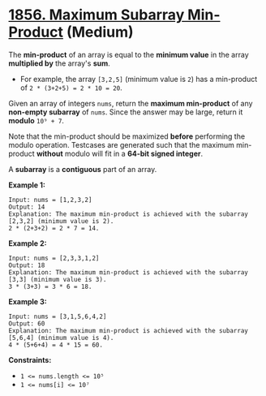 # [1856. Maximum Subarray Min-Product][link] (Medium)

[link]: https://leetcode.cn/problems/maximum-subarray-min-product/

The **min-product** of an array is equal to the **minimum value** in the array **multiplied by** the
array's **sum**.

- For example, the array `[3,2,5]` (minimum value is `2`) has a min-product of `2 * (3+2+5) = 2 * 10 =
20`.

Given an array of integers `nums`, return the **maximum min-product** of any **non-empty subarray** of
`nums`. Since the answer may be large, return it **modulo** `10⁹ + 7`.

Note that the min-product should be maximized **before** performing the modulo operation. Testcases
are generated such that the maximum min-product **without** modulo will fit in a **64-bit signed
integer**.

A **subarray** is a **contiguous** part of an array.

**Example 1:**

```
Input: nums = [1,2,3,2]
Output: 14
Explanation: The maximum min-product is achieved with the subarray [2,3,2] (minimum value is 2).
2 * (2+3+2) = 2 * 7 = 14.
```

**Example 2:**

```
Input: nums = [2,3,3,1,2]
Output: 18
Explanation: The maximum min-product is achieved with the subarray [3,3] (minimum value is 3).
3 * (3+3) = 3 * 6 = 18.
```

**Example 3:**

```
Input: nums = [3,1,5,6,4,2]
Output: 60
Explanation: The maximum min-product is achieved with the subarray [5,6,4] (minimum value is 4).
4 * (5+6+4) = 4 * 15 = 60.
```

**Constraints:**

- `1 <= nums.length <= 10⁵`
- `1 <= nums[i] <= 10⁷`
